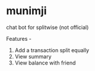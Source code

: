 # munimji
chat bot for splitwise (not official)

Features -
1. Add a transaction split equally
2. View summary
3. View balance with friend
